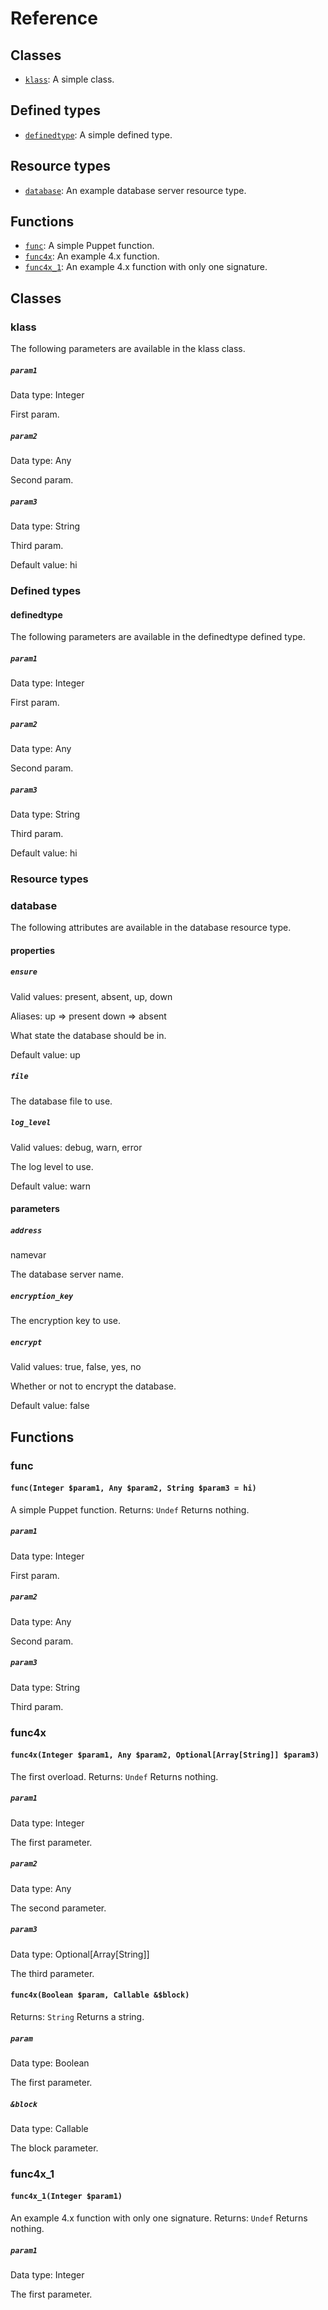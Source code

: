 # Reference
## Classes
* [`klass`](#klass): A simple class.
## Defined types
* [`definedtype`](#definedtype): A simple defined type.
## Resource types
* [`database`](#database): An example database server resource type.
## Functions
* [`func`](#func): A simple Puppet function.
* [`func4x`](#func4x): An example 4.x function.
* [`func4x_1`](#func4x_1): An example 4.x function with only one signature.
## Classes

### klass

The following parameters are available in the klass class.

##### `param1`

Data type: Integer

First param.

##### `param2`

Data type: Any

Second param.

##### `param3`

Data type: String

Third param.

Default value: hi

### Defined types

#### definedtype

The following parameters are available in the definedtype defined type.

##### `param1`

Data type: Integer

First param.


##### `param2`

Data type: Any

Second param.


##### `param3`

Data type: String

Third param.

Default value: hi

### Resource types

### database

The following attributes are available in the database resource type.

#### properties

##### `ensure`

Valid values: present, absent, up, down

Aliases:  up => present  down => absent

What state the database should be in.

Default value: up

##### `file`

The database file to use.

##### `log_level`

Valid values: debug, warn, error

The log level to use.

Default value: warn

#### parameters

##### `address`

namevar

The database server name.

##### `encryption_key`

The encryption key to use.

##### `encrypt`

Valid values: true, false, yes, no

Whether or not to encrypt the database.

Default value: false


## Functions

### func

#### `func(Integer $param1, Any $param2, String $param3 = hi)`

A simple Puppet function.
Returns: `Undef` Returns nothing.

##### `param1`

Data type: Integer

First param.

##### `param2`

Data type: Any

Second param.

##### `param3`

Data type: String

Third param.

### func4x

#### `func4x(Integer $param1, Any $param2, Optional[Array[String]] $param3)`

The first overload.
Returns: `Undef` Returns nothing.

##### `param1`

Data type: Integer

The first parameter.

##### `param2`

Data type: Any

The second parameter.

##### `param3`

Data type: Optional[Array[String]]

The third parameter.

#### `func4x(Boolean $param, Callable &$block)`


Returns: `String` Returns a string.

##### `param`

Data type: Boolean

The first parameter.

##### `&block`

Data type: Callable

The block parameter.

### func4x_1

#### `func4x_1(Integer $param1)`

An example 4.x function with only one signature.
Returns: `Undef` Returns nothing.

##### `param1`

Data type: Integer

The first parameter.
